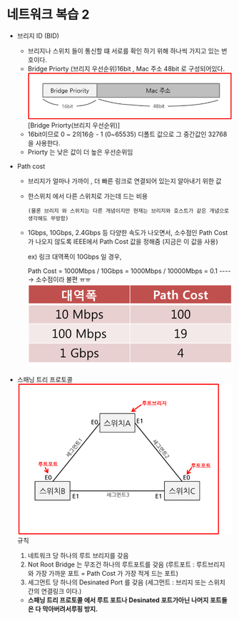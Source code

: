 # 네트워크 복습 2

- 브리지 ID (BID)
  - 브리지나 스위치 들이 통신할 떄 서로를 확인 하기 위해 하나씩 가지고 있는 번호이다.
  - Bridge Priorty (브리지 우선순위)16bit , Mac 주소 48bit 로 구성되어있다.
    <img src="./image/a%20(1).png">
    [Bridge Priorty(브리지 우선순위)]
  - 16bit이므로  0 ~ 2의16승 - 1 (0~65535) 디폴트 값으로 그 중간값인 32768 을 사용한다.
  - Priorty 는 낮은 값이 더 높은 우선순위임
- Path cost 
  - 브리지가 얼마나 가까이 , 더 빠른 링크로 연결되어 있는지 알아내기 위한 값
  - 한스위치 에서 다른 스위치로 가는데 드는 비용
  
    ``` 
    (물론 브리지 와 스위치는 다른 개념이지만 현재는 브리지와 호스트가 같은 개념으로 생각해도 무방함)
    ```
  - 1Gbps, 10Gbps, 2.4Gbps 등 다양한 속도가 나오면서, 소수점인 Path Cost 가 나오지 않도록 IEEE에서 Path Cost 값을 정해줌 (지금은 이 값을 사용)
  
    ex) 링크 대역폭이 10Gbps 일 경우, 
      
    Path Cost = 1000Mbps / 10Gbps
    = 1000Mbps / 10000Mbps = 0.1 -----> 소수점이라 불편 ㅠㅠ
    <img src="./image/c.png">

- 스패닝 트리 프로토콜 
  <img src ="./image/e.png">
  규칙 
  
  1. 네트워크 당 하나의 루트 브리지를 갖음
  2. Not Root Bridge 는 무조건 하나의 루트포트를 갖음
  (루트포트 : 루트브리지 와 가장 가까운 포트 = Path Cost 가 가장 적게 드는 포트)
  3. 세그먼트 당 하나의 Desinated Port 를 갖음 
  (세그먼트 : 브리지 또는 스위치 간의 연결링크 이다.)
  - **스패닝 트리 프로토콜 에서 루트 포트나 Desinated 포트가아닌 나머지 포트들은 다 막아버려서루핑 방지.**
